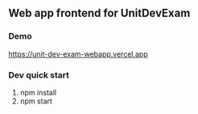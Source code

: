 ## Web app frontend for UnitDevExam

### Demo

https://unit-dev-exam-webapp.vercel.app

### Dev quick start

1. npm install
2. npm start
